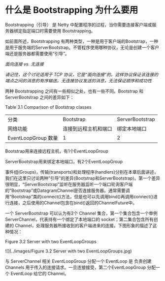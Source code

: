 什么是 Bootstrapping 为什么要用
=========

Bootstrapping（引导） 是 Netty 中配置程序的过程，当你需要连接客户端或服务器绑定指定端口时需要使用 Bootstrapping。

如前面所述，Bootstrapping 有两种类型，一种是用于客户端的Bootstrap，一种是用于服务端的ServerBootstrap。不管程序使用哪种协议，无论是创建一个客户端还是服务器都需要使用“引导”。

*面向连接 vs. 无连接*

*请记住，这个讨论适用于 TCP 协议，它是“面向连接”的。这样协议保证该连接的端点之间的消息的有序输送。无连接协议发送的消息，无法保证顺序和成功性*

两种 Bootstrapping 之间有一些相似之处，也有一些不同。Bootstrap 和 ServerBootstrap 之间的差异如下：

Table 3.1 Comparison of Bootstrap classes

<table >
<tr>
  <td>分类</td>
  <td>Bootstrap</td>
  <td>ServerBootstrap</td>
</tr>
<tr>
  <td>网络功能</td>
  <td>连接到远程主机和端口</td>
  <td>绑定本地端口</td>
</tr>
<tr>
  <td>EventLoopGroup 数量</td>
  <td>1</td>
  <td>2</td>
</tr>
</table>

Bootstrap用来连接远程主机，有1个EventLoopGroup

ServerBootstrap用来绑定本地端口，有2个EventLoopGroup

事件组(Groups)，传输(transports)和处理程序(handlers)分别在本章后面讲述，我们在这里只讨论两种"引导"的差异(Bootstrap和ServerBootstrap)。第一个差异很明显，“ServerBootstrap”监听在服务器监听一个端口轮询客户端的“Bootstrap”或DatagramChannel是否连接服务器。通常需要调用“Bootstrap”类的connect()方法，但是也可以先调用bind()再调用connect()进行连接，之后使用的Channel包含在bind()返回的ChannelFuture中。

一个 ServerBootstrap 可以认为有2个 Channel 集合，第一个集合包含一个单例 ServerChannel，代表持有一个绑定了本地端口的 socket；第二集合包含所有创建的 Channel，处理服务器所接收到的客户端进来的连接。下图形象的描述了这种情况：

Figure 3.2 Server with two EventLoopGroups

![](../images/Figure 3.2 Server with two EventLoopGroups.jpg)

与 ServerChannel 相关 EventLoopGroup 分配一个 EventLoop 是
负责创建 Channels 用于传入的连接请求。一旦连接接受，第二个EventLoopGroup 分配一个 EventLoop 给它的 Channel。

